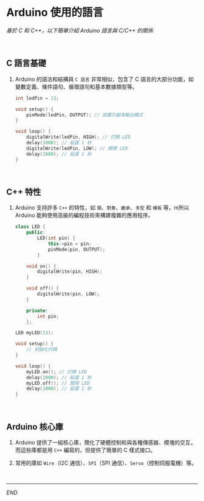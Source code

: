 # Arduino 使用的語言

_基於 C 和 C++，以下簡單介紹 Arduino 語言與 C/C++ 的關係_

<br>

## C 語言基礎

1. Arduino 的語法和結構與 `C 語言` 非常相似，包含了 C 語言的大部分功能，如變數定義、條件語句、循環語句和基本數據類型等。

    ```cpp
    int ledPin = 13;

    void setup() {
        pinMode(ledPin, OUTPUT); // 設置引腳為輸出模式
    }

    void loop() {
        digitalWrite(ledPin, HIGH); // 打開 LED
        delay(1000); // 延遲 1 秒
        digitalWrite(ledPin, LOW); // 關閉 LED
        delay(1000); // 延遲 1 秒
    }
    ```

<br>

## C++ 特性

1. Arduino 支持許多 `C++` 的特性，如 `類`、`對象`、`繼承`、`多型` 和 `模板` 等，m所以 Arduino 能夠使用高級的編程技術來構建複雜的應用程序。

    ```cpp
    class LED {
        public:
            LED(int pin) {
                this->pin = pin;
                pinMode(pin, OUTPUT);
            }

        void on() {
            digitalWrite(pin, HIGH);
        }

        void off() {
            digitalWrite(pin, LOW);
        }

        private:
            int pin;
        };

    LED myLED(13);

    void setup() {
        // 初始化代碼
    }

    void loop() {
        myLED.on(); // 打開 LED
        delay(1000); // 延遲 1 秒
        myLED.off(); // 關閉 LED
        delay(1000); // 延遲 1 秒
    }
    ```

<br>

## Arduino 核心庫

1. Arduino 提供了一組核心庫，簡化了硬體控制和與各種傳感器、模塊的交互，而這些庫都是用 `C++` 編寫的，但提供了簡單的 C 樣式接口。

2. 常用的庫如 `Wire`（I2C 通信）、`SPI`（SPI 通信）、`Servo`（控制伺服電機）等。

<br>

___

_END_